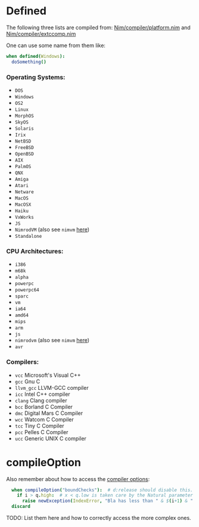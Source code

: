 # Defined
The following three lists are compiled from:
[Nim/compiler/platform.nim](https://github.com/nim-lang/Nim/blob/devel/compiler/platform.nim) and
[Nim/compiler/extccomp.nim](https://github.com/nim-lang/Nim/blob/devel/compiler/extccomp.nim)

One can use some name from them like:
```nim
when defined(Windows):
  doSomething()
```

### Operating Systems:
* ``DOS``
* ``Windows``
* ``OS2``
* ``Linux``
* ``MorphOS``
* ``SkyOS``
* ``Solaris``
* ``Irix``
* ``NetBSD``
* ``FreeBSD``
* ``OpenBSD``
* ``AIX``
* ``PalmOS``
* ``QNX``
* ``Amiga``
* ``Atari``
* ``Netware``
* ``MacOS``
* ``MacOSX``
* ``Haiku``
* ``VxWorks``
* ``JS``
* ``NimrodVM`` (also see ``nimvm`` [here](https://nim-lang.org/docs/manual.html#statements-and-expressions-when-nimvm-statement))
* ``Standalone``

### CPU Architectures:
* ``i386``
* ``m68k``
* ``alpha``
* ``powerpc``
* ``powerpc64``
* ``sparc``
* ``vm``
* ``ia64``
* ``amd64``
* ``mips``
* ``arm``
* ``js``
* ``nimrodvm`` (also see ``nimvm`` [here](https://nim-lang.org/docs/manual.html#statements-and-expressions-when-nimvm-statement))
* ``avr``


### Compilers:


* ``vcc``           Microsoft's Visual C++
* ``gcc``           Gnu C
* ``llvm_gcc``      LLVM-GCC compiler
* ``icc``           Intel C++ compiler
* ``clang``         Clang compiler
* ``bcc``           Borland C Compiler
* ``dmc``           Digital Mars C Compiler
* ``wcc``           Watcom C Compiler
* ``tcc``           Tiny C Compiler
* ``pcc``           Pelles C Compiler
* ``ucc``           Generic UNIX C compiler


# compileOption

Also remember about how to access the [compiler options](http://nim-lang.org/docs/nimc.html):
```nim
  when compileOption("boundChecks"):  # d:release should disable this.
    if i > q.high:  # x < q.low is taken care by the Natural parameter
      raise newException(IndexError, "Bla has less than " & $(i+1) & " elements.")
  discard
```

TODO: List them here and how to correctly access the more complex ones.